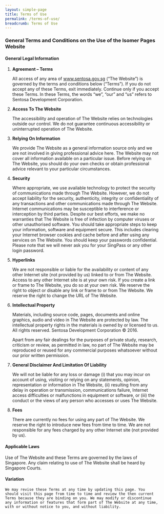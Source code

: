 ```yaml
---
layout: simple-page
title: Terms of Use
permalink: /terms-of-use/
breadcrumb: Terms of Use
---
```

### **General Terms and Conditions on the Use of the Isomer Pages Website**

#### **General Legal Information**


1. **Agreement – Terms**

    All access of any area of www.sentosa.gov.sg (“The Website”) is governed by the terms and conditions below (“Terms”). If you do not accept any of these Terms, exit immediately. Continue only if you accept these Terms. In these Terms, the words “we”, “our” and “us” refers to Sentosa Development Corporation.

2. **Access To The Website**

    The accessibility and operation of The Website relies on technologies outside our control. We do not guarantee continuous accessibility or uninterrupted operation of The Website.

3. **Relying On Information**

    We provide The Website as a general information source only and we are not involved in giving professional advice here. The Website may not cover all information available on a particular issue. Before relying on The Website, you should do your own checks or obtain professional advice relevant to your particular circumstances.

4. **Security**

    Where appropriate, we use available technology to protect the security of communications made through The Website. However, we do not accept liability for the security, authenticity, integrity or confidentiality of any transactions and other communications made through The Website. Internet communications may be susceptible to interference or interception by third parties. Despite our best efforts, we make no warranties that The Website is free of infection by computer viruses or other unauthorised software. You should take appropriate steps to keep your information, software and equipment secure. This includes clearing your Internet browser cookies and cache before and after using any services on The Website. You should keep your passwords confidential. Please note that we will never ask you for your SingPass or any other login password.

5. **Hyperlinks**

    We are not responsible or liable for the availability or content of any other Internet site (not provided by us) linked to or from The Website. Access to any other Internet site is at your own risk. If you create a link or frame to The Website, you do so at your own risk. We reserve the right to object or disable any link or frame to or from The Website. We reserve the right to change the URL of The Website.

6. **Intellectual Property**

    Materials, including source code, pages, documents and online graphics, audio and video in The Website are protected by law. The intellectual property rights in the materials is owned by or licensed to us. All rights reserved. Sentosa Development Corporation © 2016.

    Apart from any fair dealings for the purposes of private study, research, criticism or review, as permitted in law, no part of The Website may be reproduced or reused for any commercial purposes whatsoever without our prior written permission.

7. **General Disclaimer And Limitation Of Liability**

    We will not be liable for any loss or damage (i) that you may incur on account of using, visiting or relying on any statements, opinion, representation or information in The Website, (ii) resulting from any delay in operation or transmission, communications failure, Internet access difficulties or malfunctions in equipment or software, or (iii) the conduct or the views of any person who accesses or uses The Website.

8. **Fees**

    There are currently no fees for using any part of The Website. We reserve the right to introduce new fees from time to time. We are not responsible for any fees charged by any other Internet site (not provided by us).

#### **Applicable Laws**
Use of The Website and these Terms are governed by the laws of Singapore. Any claim relating to use of The Website shall be heard by Singapore Courts.

#### **Variation**
    We may revise these Terms at any time by updating this page. You should visit this page from time to time and review the then current Terms because they are binding on you. We may modify or discontinue any information or features that form part of The Website at any time, with or without notice to you, and without liability.